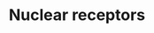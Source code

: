 ---
annotations:
- id: PW:0000716
  parent: signaling pathway
  type: Pathway Ontology
  value: transcription factor mediated signaling pathway
authors:
- MaintBot
- AlexanderPico
- Ddigles
- Mkutmon
- Eweitz
description: 'Nuclear receptors are a class of proteins found within the interior
  of cells that are responsible for sensing the presence of steroid and thyroid hormones
  and certain other molecules. In response, these receptors work in concert with other
  proteins to regulate the expression of specific genes thereby controlling the development,
  homeostasis, and metabolism of the organism. Nuclear receptors have the ability
  to directly bind to DNA and regulate the expression of adjacent genes, hence these
  receptors are classified as transcription factors. The regulation of gene expression
  by nuclear receptors only happens when a liganda molecule which affects the receptor''s
  behavioris present. More specifically, ligand binding to a nuclear receptor results
  in a conformational change in the receptor which in turn activates the receptor
  resulting in up-regulation of gene expression. A unique property of nuclear receptors
  which differentiate them from other classes of receptors is their ability to directly
  interact with and control the expression of genomic DNA. Consequently nuclear receptors
  play key roles in both embryonic development and adult homeostasis. Source: Wikipedia
  ([[wikipedia:Nuclear_receptor]])'
last-edited: 2021-05-21
organisms:
- Canis familiaris
redirect_from:
- /index.php/Pathway:WP1184
- /instance/WP1184
- /instance/WP1184_r117466
revision: r117466
schema-jsonld:
- '@context': https://schema.org/
  '@id': https://wikipathways.github.io/pathways/WP1184.html
  '@type': Dataset
  creator:
    '@type': Organization
    name: WikiPathways
  description: 'Nuclear receptors are a class of proteins found within the interior
    of cells that are responsible for sensing the presence of steroid and thyroid
    hormones and certain other molecules. In response, these receptors work in concert
    with other proteins to regulate the expression of specific genes thereby controlling
    the development, homeostasis, and metabolism of the organism. Nuclear receptors
    have the ability to directly bind to DNA and regulate the expression of adjacent
    genes, hence these receptors are classified as transcription factors. The regulation
    of gene expression by nuclear receptors only happens when a liganda molecule which
    affects the receptor''s behavioris present. More specifically, ligand binding
    to a nuclear receptor results in a conformational change in the receptor which
    in turn activates the receptor resulting in up-regulation of gene expression.
    A unique property of nuclear receptors which differentiate them from other classes
    of receptors is their ability to directly interact with and control the expression
    of genomic DNA. Consequently nuclear receptors play key roles in both embryonic
    development and adult homeostasis. Source: Wikipedia ([[wikipedia:Nuclear_receptor]])'
  keywords:
  - AR
  - ESR1
  - ESR2
  - ESRRA
  - ESRRB
  - HNF4A
  - NR0B1
  - NR1D2
  - NR1H2
  - NR1H3
  - NR1I2
  - NR1I3
  - NR2C2
  - NR2E1
  - NR2F1
  - NR2F2
  - NR2F6
  - NR3C1
  - NR4A1
  - NR4A2
  - NR5A1
  - NR5A2
  - PGR
  - PPARA
  - PPARD
  - PPARG
  - RARA
  - RARB
  - RARG
  - ROR1
  - RORA
  - RORC
  - RXRA
  - RXRB
  - RXRG
  - THRA
  - THRB
  - VDR
  license: CC0
  name: Nuclear receptors
seo: CreativeWork
title: Nuclear receptors
wpid: WP1184
---